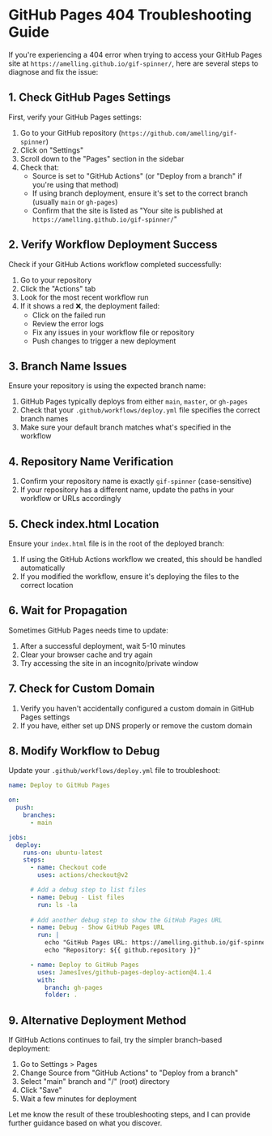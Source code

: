 # GitHub Pages 404 Troubleshooting Guide

If you're experiencing a 404 error when trying to access your GitHub Pages site at `https://amelling.github.io/gif-spinner/`, here are several steps to diagnose and fix the issue:

## 1. Check GitHub Pages Settings

First, verify your GitHub Pages settings:

1. Go to your GitHub repository (`https://github.com/amelling/gif-spinner`)
2. Click on "Settings"
3. Scroll down to the "Pages" section in the sidebar
4. Check that:
   - Source is set to "GitHub Actions" (or "Deploy from a branch" if you're using that method)
   - If using branch deployment, ensure it's set to the correct branch (usually `main` or `gh-pages`)
   - Confirm that the site is listed as "Your site is published at `https://amelling.github.io/gif-spinner/`"

## 2. Verify Workflow Deployment Success

Check if your GitHub Actions workflow completed successfully:

1. Go to your repository
2. Click the "Actions" tab
3. Look for the most recent workflow run
4. If it shows a red ❌, the deployment failed:
   - Click on the failed run
   - Review the error logs
   - Fix any issues in your workflow file or repository
   - Push changes to trigger a new deployment

## 3. Branch Name Issues

Ensure your repository is using the expected branch name:

1. GitHub Pages typically deploys from either `main`, `master`, or `gh-pages`
2. Check that your `.github/workflows/deploy.yml` file specifies the correct branch names
3. Make sure your default branch matches what's specified in the workflow

## 4. Repository Name Verification

1. Confirm your repository name is exactly `gif-spinner` (case-sensitive)
2. If your repository has a different name, update the paths in your workflow or URLs accordingly

## 5. Check index.html Location

Ensure your `index.html` file is in the root of the deployed branch:

1. If using the GitHub Actions workflow we created, this should be handled automatically
2. If you modified the workflow, ensure it's deploying the files to the correct location

## 6. Wait for Propagation

Sometimes GitHub Pages needs time to update:

1. After a successful deployment, wait 5-10 minutes
2. Clear your browser cache and try again
3. Try accessing the site in an incognito/private window

## 7. Check for Custom Domain

1. Verify you haven't accidentally configured a custom domain in GitHub Pages settings
2. If you have, either set up DNS properly or remove the custom domain

## 8. Modify Workflow to Debug

Update your `.github/workflows/deploy.yml` file to troubleshoot:

```yml
name: Deploy to GitHub Pages

on:
  push:
    branches:
      - main

jobs:
  deploy:
    runs-on: ubuntu-latest
    steps:
      - name: Checkout code
        uses: actions/checkout@v2

      # Add a debug step to list files
      - name: Debug - List files
        run: ls -la
      
      # Add another debug step to show the GitHub Pages URL
      - name: Debug - Show GitHub Pages URL
        run: |
          echo "GitHub Pages URL: https://amelling.github.io/gif-spinner/"
          echo "Repository: ${{ github.repository }}"

      - name: Deploy to GitHub Pages
        uses: JamesIves/github-pages-deploy-action@4.1.4
        with:
          branch: gh-pages
          folder: .
```

## 9. Alternative Deployment Method

If GitHub Actions continues to fail, try the simpler branch-based deployment:

1. Go to Settings > Pages
2. Change Source from "GitHub Actions" to "Deploy from a branch"
3. Select "main" branch and "/" (root) directory
4. Click "Save"
5. Wait a few minutes for deployment

Let me know the result of these troubleshooting steps, and I can provide further guidance based on what you discover.